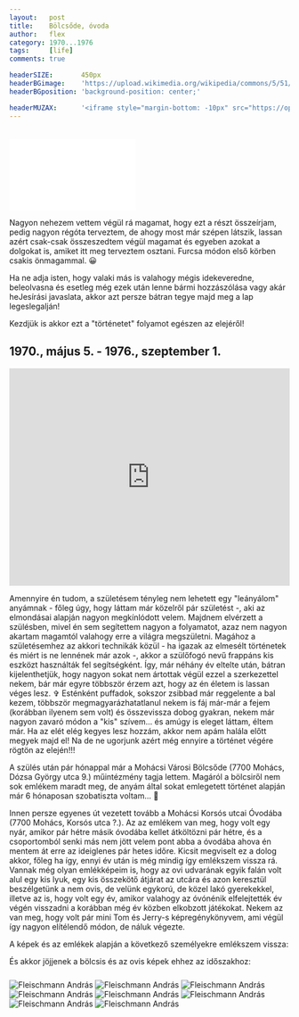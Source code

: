 ```yaml
---
layout:   post
title:    Bölcsőde, óvoda
author:   flex
category: 1970...1976
tags:     [life]
comments: true

headerSIZE:       450px
headerBGimage:    'https://upload.wikimedia.org/wikipedia/commons/5/51/Small_Red_Rose.JPG'
headerBGposition: 'background-position: center;'

headerMUZAX:      '<iframe style="margin-bottom: -10px" src="https://open.spotify.com/embed/track/6fMZJZqhauwGrwobkPZVJ7?utm_source=generator" width="100%" height="80" frameBorder="0" allowfullscreen="" allow="autoplay; clipboard-write; encrypted-media; fullscreen; picture-in-picture"></iframe>'
---
```


<div class="rightbox" style="width: 45%; margin-top: 33px;"><div style="position: relative; width: 100%; height: 0; padding-bottom: 56.25%;"><iframe class="shadow" style="position: absolute; width: 100%; height: 100%;" src="//fave.api.cnn.io/v1/fav/?video=fashion/2020/04/08/twin-peaks-remember-when-lon-orig.cnn&customer=cnn&edition=international&env=prod" frameborder="0"></iframe></div></div>

<span class="initial">N</span>agyon nehezem vettem végül rá magamat, hogy ezt a részt összeírjam, pedig nagyon régóta terveztem, de ahogy most már szépen látszik, lassan azért csak-csak összeszedtem végül magamat és egyeben azokat a dolgokat is, amiket itt meg terveztem osztani. Furcsa módon első körben csakis önmagammal. 😀

Ha ne adja isten, hogy valaki más is valahogy mégis idekeveredne, beleolvasna és esetleg még ezek után lenne bármi hozzászólása vagy akár heJesírási javaslata, akkor azt persze bátran tegye majd meg a lap legeslegalján!

<!-- break -->

Kezdjük is akkor ezt a "történetet" folyamot egészen az elejéről!

## 1970., május 5. - 1976., szeptember 1.

<div class="rightbox" style="margin-top: 5px;"><iframe class="	shadow" src="https://open.spotify.com/embed/album/3YRB5HRzzcxxUbBMjnibcf" width="100%" height="390" frameborder="0" allowtransparency="true" allow="encrypted-media"></iframe></div>

Amennyire én tudom, a születésem tényleg nem lehetett egy "leányálom" anyámnak - főleg úgy, hogy láttam már közelről pár születést -, aki az elmondásai alapján nagyon megkínlódott velem. Majdnem elvérzett a szülésben, mivel én sem segítettem nagyon a folyamatot, azaz nem nagyon akartam magamtól valahogy erre a világra megszületni. Magához a születésemhez az akkori technikák közül - ha igazak az elmesélt történetek és miért is ne lennének már azok -, akkor a szülőfogó nevű frappáns kis eszközt használták fel  segítségként.
Így, már néhány év eltelte után, bátran kijelenthetjük, hogy nagyon sokat nem ártottak végül ezzel a szerkezettel nekem, bár már egyre többször érzem azt, hogy az én életem is lassan véges lesz. ✞ 
Esténként puffadok, sokszor zsibbad már reggelente a bal kezem, többször megmagyarázhatatlanul nekem is fáj már-már a fejem (korábban ilyenem sem volt) és összevissza dobog gyakran, nekem már nagyon zavaró módon a "kis" szívem... és amúgy is eleget láttam, éltem már. Ha az elét elég kegyes lesz hozzám, akkor nem apám halála előtt megyek majd el! Na de ne ugorjunk azért még ennyire a történet végére rögtön az elején!!!

A szülés után pár hónappal már a Mohácsi Városi Bölcsőde (7700 Mohács, Dózsa György utca 9.) műintézmény tagja lettem. Magáról a bölcsiről nem sok emlékem maradt meg, de anyám által sokat emlegetett történet alapján már 6 hónaposan szobatiszta voltam... 🤣

Innen persze egyenes út vezetett tovább a Mohácsi Korsós utcai Óvodába (7700 Mohács, Korsós utca ?.). Az az emlékem van meg, hogy volt egy nyár, amikor pár hétre másik óvodába kellet átköltözni pár hétre, és a csoportomból senki más nem jött velem pont abba a óvodába ahova én mentem át erre az ideiglenes pár hetes időre. Kicsit megviselt ez a dolog akkor, főleg ha így, ennyi év után is még mindig így emlékszem vissza rá. Vannak még olyan emlékképeim is, hogy az ovi udvarának egyik falán volt alul egy kis lyuk, egy kis összekötő átjárat az utcára és azon keresztül beszélgetünk a nem ovis, de velünk egykorú, de közel lakó gyerekekkel, illetve az is, hogy volt egy év, amikor valahogy az óvónénik elfelejtették év végén visszadni a korábban még év közben elkobzott játékokat. Nekem az van meg, hogy volt pár mini Tom és Jerry-s képregénykönyvem, ami végül így nagyon elítélendő módon, de náluk végezte.

A képek és az emlékek alapján a következő személyekre emlékszem vissza:

És akkor jöjjenek a bölcsis és az ovis képek ehhez az időszakhoz:

<div id="gallery2022" style="margin-top: 25px;">
	<img alt="Fleischmann András" data-description="Fleischmann András" src="photos/vissza//197x_gy_ovi_3.JPG" data-image="photos/vissza//197x_gy_ovi_3_ORIGINAL.JPG">
	<img alt="Fleischmann András" data-description="Fleischmann András" src="photos/vissza//197x_gy_ovi_2.JPG" data-image="photos/vissza//197x_gy_ovi_2_ORIGINAL.JPG">
	<img alt="Fleischmann András" data-description="Fleischmann András" src="photos/vissza//197x_gy_ovi_1.JPG" data-image="photos/vissza//197x_gy_ovi_1_ORIGINAL.JPG">
	<img alt="Fleischmann András" data-description="Fleischmann András" src="photos/vissza//197x_gy_ovi_5.JPG" data-image="photos/vissza//197x_gy_ovi_5_ORIGINAL.JPG">
	<img alt="Fleischmann András" data-description="Fleischmann András" src="photos/vissza//197x_gy_ovi_4.JPG" data-image="photos/vissza//197x_gy_ovi_4_ORIGINAL.JPG">
	<img alt="Fleischmann András" data-description="Fleischmann András" src="photos/vissza//197x_gy_ovi_6.JPG" data-image="photos/vissza//197x_gy_ovi_6_ORIGINAL.JPG">
	<img alt="Fleischmann András" data-description="Fleischmann András" src="photos/vissza//197x_gy_ovi_7.JPG" data-image="photos/vissza//197x_gy_ovi_7_ORIGINAL.JPG">
	<img alt="Fleischmann András" data-description="Fleischmann András" src="photos/vissza//197x_gy_ovi_8.JPG" data-image="photos/vissza//197x_gy_ovi_8_ORIGINAL.JPG">
</div>

<script type="text/javascript"> 
											   
	jQuery( document ).ready( function() { jQuery( "#gallery2022" ).unitegallery( {

		tiles_space_between_cols:      10,
		tiles_justified_space_between: 10,
		//tiles_col_width:               500,
		tile_enable_shadow:            true,
			tile_shadow_h: 			   3,			//position of horizontal shadow
			tile_shadow_v: 			   3,			//position of vertical shadow
			tile_shadow_blur: 		   5,			//shadow blur
			tile_shadow_spread: 	   2,			//shadow spread
			tile_shadow_color: 		   "#2B2B2B",	//shadow color

		theme_gallery_padding:         0,
		tiles_type: 				   "justified",

		gallery_width: 				   "100%",
		tiles_exact_width: 			   false,

		gallery_control_keyboard:      true,

	} ) } );

</script>